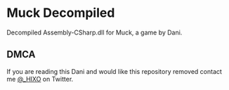 
# Muck Decompiled

Decompiled Assembly-CSharp.dll for Muck, a game by Dani.

## DMCA

If you are reading this Dani and would like this repository removed contact me [@_HIXO](https://twitter.com/_HIXO) on Twitter.